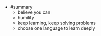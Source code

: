 
- #summary
  - believe you can
  - humility
  - keep learning, keep solving problems
  - choose one language to learn deeply
  
